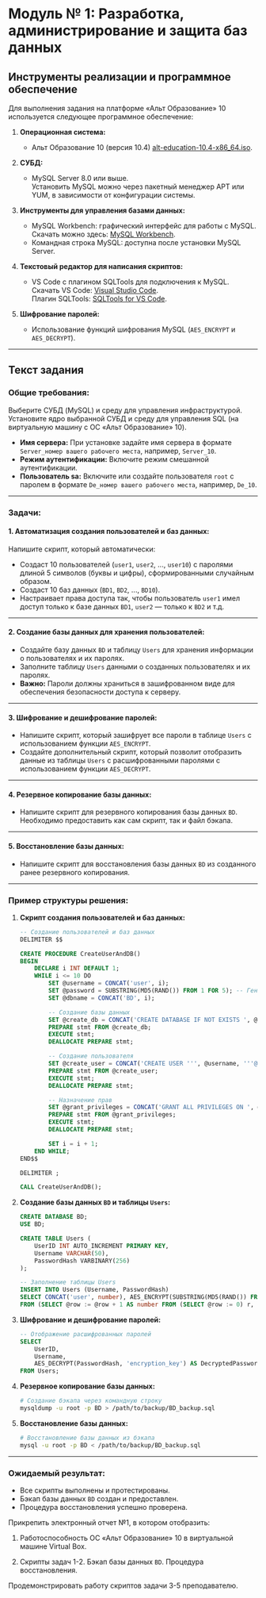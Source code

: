 # Модуль № 1: Разработка, администрирование и защита баз данных

## Инструменты реализации и программное обеспечение

Для выполнения задания на платформе «Альт Образование» 10 используется следующее программное обеспечение:

1. **Операционная система:**  
   - Альт Образование 10 (версия 10.4) [alt-education-10.4-x86_64.iso](https://download.basealt.ru/pub/distributions/ALTLinux/p10/images/education/x86_64/alt-education-10.4-x86_64.iso).

2. **СУБД:**  
   - MySQL Server 8.0 или выше.  
     Установить MySQL можно через пакетный менеджер APT или YUM, в зависимости от конфигурации системы.  

3. **Инструменты для управления базами данных:**  
   - MySQL Workbench: графический интерфейс для работы с MySQL.  
     Скачать можно здесь: [MySQL Workbench](https://dev.mysql.com/downloads/workbench/).
   - Командная строка MySQL: доступна после установки MySQL Server.

4. **Текстовый редактор для написания скриптов:**  
   - VS Code с плагином SQLTools для подключения к MySQL.  
     Скачать VS Code: [Visual Studio Code](https://code.visualstudio.com/).  
     Плагин SQLTools: [SQLTools for VS Code](https://marketplace.visualstudio.com/items?itemName=mtxr.sqltools).

5. **Шифрование паролей:**  
   - Использование функций шифрования MySQL (`AES_ENCRYPT` и `AES_DECRYPT`).  

---

## Текст задания

### Общие требования:
Выберите СУБД (MySQL) и среду для управления инфраструктурой. Установите ядро выбранной СУБД и среду для управления SQL (на виртуальную машину с ОС «Альт Образование» 10).

- **Имя сервера:** При установке задайте имя сервера в формате `Server_номер вашего рабочего места`, например, `Server_10`.
- **Режим аутентификации:** Включите режим смешанной аутентификации.
- **Пользователь sa:** Включите или создайте пользователя `root` с паролем в формате `De_номер вашего рабочего места`, например, `De_10`.

---

### Задачи:

#### 1. Автоматизация создания пользователей и баз данных:
Напишите скрипт, который автоматически:
- Создаст 10 пользователей (`user1`, `user2`, ..., `user10`) с паролями длиной 5 символов (буквы и цифры), сформированными случайным образом.
- Создаст 10 баз данных (`BD1`, `BD2`, ..., `BD10`).
- Настраивает права доступа так, чтобы пользователь `user1` имел доступ только к базе данных `BD1`, `user2` — только к `BD2` и т.д.

---

#### 2. Создание базы данных для хранения пользователей:
- Создайте базу данных `BD` и таблицу `Users` для хранения информации о пользователях и их паролях.
- Заполните таблицу `Users` данными о созданных пользователях и их паролях.
- **Важно:** Пароли должны храниться в зашифрованном виде для обеспечения безопасности доступа к серверу.

---

#### 3. Шифрование и дешифрование паролей:
- Напишите скрипт, который зашифрует все пароли в таблице `Users` с использованием функции `AES_ENCRYPT`.
- Создайте дополнительный скрипт, который позволит отобразить данные из таблицы `Users` с расшифрованными паролями с использованием функции `AES_DECRYPT`.

---

#### 4. Резервное копирование базы данных:
- Напишите скрипт для резервного копирования базы данных `BD`. Необходимо предоставить как сам скрипт, так и файл бэкапа.

---

#### 5. Восстановление базы данных:
- Напишите скрипт для восстановления базы данных `BD` из созданного ранее резервного копирования.

---

### Пример структуры решения:

1. **Скрипт создания пользователей и баз данных:**
   ```sql
   -- Создание пользователей и баз данных
   DELIMITER $$

   CREATE PROCEDURE CreateUserAndDB()
   BEGIN
       DECLARE i INT DEFAULT 1;
       WHILE i <= 10 DO
           SET @username = CONCAT('user', i);
           SET @password = SUBSTRING(MD5(RAND()) FROM 1 FOR 5); -- Генерация случайного пароля
           SET @dbname = CONCAT('BD', i);

           -- Создание базы данных
           SET @create_db = CONCAT('CREATE DATABASE IF NOT EXISTS ', @dbname);
           PREPARE stmt FROM @create_db;
           EXECUTE stmt;
           DEALLOCATE PREPARE stmt;

           -- Создание пользователя
           SET @create_user = CONCAT('CREATE USER ''', @username, '''@''%'' IDENTIFIED BY ''', @password, '''');
           PREPARE stmt FROM @create_user;
           EXECUTE stmt;
           DEALLOCATE PREPARE stmt;

           -- Назначение прав
           SET @grant_privileges = CONCAT('GRANT ALL PRIVILEGES ON ', @dbname, '.* TO ''', @username, '''@''%''');
           PREPARE stmt FROM @grant_privileges;
           EXECUTE stmt;
           DEALLOCATE PREPARE stmt;

           SET i = i + 1;
       END WHILE;
   END$$

   DELIMITER ;

   CALL CreateUserAndDB();
   ```

2. **Создание базы данных `BD` и таблицы `Users`:**
   ```sql
   CREATE DATABASE BD;
   USE BD;

   CREATE TABLE Users (
       UserID INT AUTO_INCREMENT PRIMARY KEY,
       Username VARCHAR(50),
       PasswordHash VARBINARY(256)
   );

   -- Заполнение таблицы Users
   INSERT INTO Users (Username, PasswordHash)
   SELECT CONCAT('user', number), AES_ENCRYPT(SUBSTRING(MD5(RAND()) FROM 1 FOR 5), 'encryption_key')
   FROM (SELECT @row := @row + 1 AS number FROM (SELECT @row := 0) r, information_schema.columns LIMIT 10) numbers;
   ```

3. **Шифрование и дешифрование паролей:**
   ```sql
   -- Отображение расшифрованных паролей
   SELECT 
       UserID,
       Username,
       AES_DECRYPT(PasswordHash, 'encryption_key') AS DecryptedPassword
   FROM Users;
   ```

4. **Резервное копирование базы данных:**
   ```bash
   # Создание бэкапа через командную строку
   mysqldump -u root -p BD > /path/to/backup/BD_backup.sql
   ```

5. **Восстановление базы данных:**
   ```bash
   # Восстановление базы данных из бэкапа
   mysql -u root -p BD < /path/to/backup/BD_backup.sql
   ```

---

### Ожидаемый результат:
- Все скрипты выполнены и протестированы.
- Бэкап базы данных `BD` создан и предоставлен.
- Процедура восстановления успешно проверена.

Прикрепить электронный отчет №1, в котором отобразить:

1. Работоспособность ОС «Альт Образование» 10 в виртуальной машине Virtual Box. 

2. Скрипты задач 1-2. Бэкап базы данных `BD`. Процедура восстановления.

Продемонстрировать работу скриптов задачи 3-5 преподавателю.
